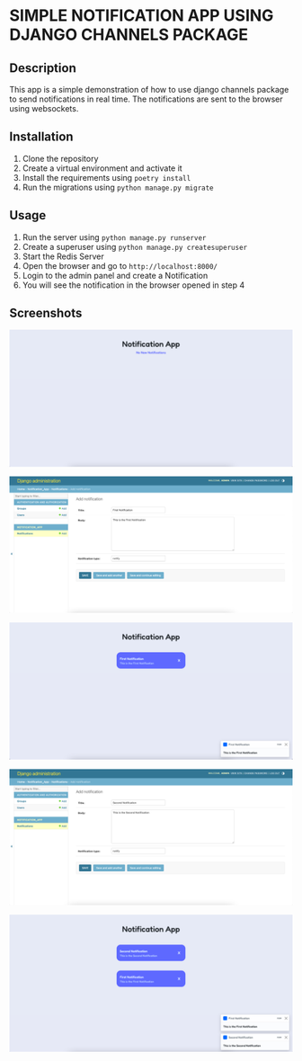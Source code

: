 # SIMPLE NOTIFICATION APP USING DJANGO CHANNELS PACKAGE

## Description
This app is a simple demonstration of how to use django channels package to send notifications in real time. The notifications are sent to the browser using websockets.

## Installation
1. Clone the repository
2. Create a virtual environment and activate it
3. Install the requirements using `poetry install`
4. Run the migrations using `python manage.py migrate`

## Usage
1. Run the server using `python manage.py runserver`
2. Create a superuser using `python manage.py createsuperuser`
3. Start the Redis Server
4. Open the browser and go to `http://localhost:8000/`
5. Login to the admin panel and create a Notification
6. You will see the notification in the browser opened in step 4

## Screenshots
![App Photo](screenshots/app.png)

![First Notification](screenshots/first-notification.png)

![First Notification Output](screenshots/first-notification-output.png)

![Second Notification](screenshots/second-notification.png)

![Second Notification Output](screenshots/second-notification-output.png)